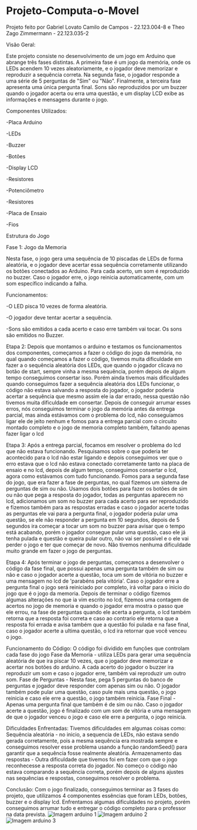 # Projeto-Computa-o-Movel

Projeto feito por Gabriel Lovato Camilo de Campos - 22.123.004-8 e Theo Zago Zimmermann - 22.123.035-2

Visão Geral:

Este projeto consiste no desenvolvimento de um jogo em Arduino que abrange três fases distintas. A primeira fase é um jogo da memória, onde os LEDs acendem 10 vezes aleatoriamente, e o jogador deve memorizar e reproduzir a sequência correta. Na segunda fase, o jogador responde a uma série de 5 perguntas de "Sim" ou "Não". Finalmente, a terceira fase apresenta uma única pergunta final. Sons são reproduzidos por um buzzer quando o jogador acerta ou erra uma questão, e um display LCD exibe as informações e mensagens durante o jogo.

Componentes Utilizados:

-Placa Arduino

-LEDs

-Buzzer

-Botões

-Display LCD

-Resistores

-Potenciômetro

-Resistores

-Placa de Ensaio

-Fios

Estrutura do Jogo

Fase 1: Jogo da Memoria

Nesta fase, o jogo gera uma sequência de 10 piscadas de LEDs de forma aleatória, e o jogador deve acertar essa sequência corretamente utilizando os botões conectados ao Arduino. Para cada acerto, um som é reproduzido no buzzer. Caso o jogador erre, o jogo reinicia automaticamente, com um som específico indicando a falha.

Funcionamentos:

-O LED pisca 10 vezes de forma aleatória.

-O jogador deve tentar acertar a sequência.

-Sons são emitidos a cada acerto e caso erre também vai tocar. Os sons são emitidos no Buzzer.

Etapa 2:
Depois que montamos o arduino e testamos os funcionamentos dos componentes, começamos a fazer o código do jogo da memória, no qual quando começamos a fazer o código, tivemos muita dificuldade em fazer a o sequência aleatória dos LEDs, que quando o jogador clicava no botão de start, sempre vinha a mesma sequência, porém depois de algum tempo conseguimos consertar isso. Porém ainda tivemos mais dificuldades quando conseguimos fazer a sequência aleatória dos LEDs funcionar, o código não estava salvando a resposta do jogador, o jogador poderia acertar a sequência que mesmo assim ele ia dar errado, nessa questão não tivemos muita dificuldade em consertar. Depois de conseguir arrumar esses erros, nós conseguimos terminar o jogo da memória antes da entrega parcial, mas ainda estávamos com o problema do lcd, não conseguíamos ligar ele de jeito nenhum e fomos para a entrega parcial com o circuito montado completo e o jogo de memoria completo também, faltando apenas fazer ligar o lcd

Etapa 3:
Após a entrega parcial, focamos em resolver o problema do lcd que não estava funcionando. Pesquisamos sobre o que poderia ter acontecido para o lcd não estar ligando e depois conseguimos ver que o erro estava que o lcd não estava conectado corretamente tanto na placa de ensaio e no lcd, depois de algum tempo, conseguimos consertar o lcd, agora como estávamos com tudo funcionando. Fomos para a segunda fase do jogo, que era fazer a fase de perguntas, no qual fizemos um sistema de perguntas de sim ou não. Usamos dois botões para fazer os botões de sim ou não que pega a resposta do jogador, todas as perguntas aparecem no lcd, adicionamos um som no buzzer para cada acerto para ser reproduzido e fizemos também para as respostas erradas e caso o jogador acerte todas as perguntas ele vai para a pergunta final, o jogador poderia pular uma questão, se ele não responder a pergunta em 10 segundos, depois de 5 segundos ira começar a tocar um som no buzzer para avisar que o tempo está acabando, porém o jogador consegue pular uma questão, caso ele já tenha pulada e questão e queira pular outro, não vai ser possível e o ele vai perder o jogo e ter que começar de novo. Não tivemos nenhuma dificuldade muito grande em fazer o jogo de perguntas.

Etapa 4:
Após terminar o jogo de perguntas, começamos a desenvolver o código da fase final, que possui apenas uma pergunta também de sim ou não e caso o jogador acerte a questão, toca um som de vitória no buzzer e uma mensagem no lcd de 'parabéns pela vitória'. Caso o jogador erre a pergunta final o jogo será reiniciado por completo, irá voltar para o inicio do jogo que é o jogo da memoria. Depois de terminar o código fizemos algumas alterações no que ia vim escrito no lcd, fizemos uma contagem de acertos no jogo de memoria e quando o jogador erra mostra o passo que ele errou, na fase de perguntas quando ele acerta a pergunta, o lcd também retorna que a resposta foi correta e caso ao contrario ele retorna que a resposta foi errada e avisa também que a questão foi pulada e na fase final, caso o jogador acerte a ultima questão, o lcd ira retornar que você venceu o jogo.

Funcionamento do Código:
O código foi dividido em funções que controlam cada fase do jogo
Fase da Memoria - utiliza LEDs para gerar uma sequência aleatória de que ira piscar 10 vezes, que o jogador deve memorizar e acertar nos botões do arduino. A cada acerto do jogador o buzzer ira reproduzir um som e caso o jogador erre, também vai reproduzir um outro som.
Fase de Perguntas - Nesta fase, pega 5 perguntas do banco de perguntas e jogador deve responder com apenas sim ou não. O jogador também pode pular uma questão, caso pule mais uma questão, o jogo reinicia e caso ele erre a questão, o jogo também reinicia.
Fase Final - Apenas uma pergunta final que também é de sim ou não. Caso o jogador acerte a questão, jogo é finalizado com um som de vitória e uma mensagem de que o jogador venceu o jogo e caso ele erre a pergunta, o jogo reinicia.

Dificuldades Enfrentadas:
Tivemos dificuldades em algumas coisas como:
Sequência aleatória - no inicio, a sequencia de LEDs, não estava sendo gerada corretamente, pois a mesma sequência era mostrada sempre e conseguimos resolver esse problema usando a função randomSeed() para garantir que a sequência fosse realmente aleatória.
Armazenamento das respostas - Outra dificuldade que tivemos foi em fazer com que o jogo reconhecesse a resposta correta do jogador. No começo o código não estava comparando a sequência correta, porém depois de alguns ajustes nas sequências e respostas, conseguimos resolver o problema.

Conclusão:
Com o jogo finalizado, conseguimos terminar as 3 fases do projeto, que utilizamos 4 componentes essências que foram LEDs, botões, buzzer e o display lcd. Enfrentamos algumas dificuldades no projeto, porém conseguimos arrumar tudo e entregar o código completo para o professor na data prevista.
![Imagem arduino 1](https://github.com/user-attachments/assets/7ac2ab5e-bf32-409a-a419-72b19bcd777b)
![Imagem arduino 2](https://github.com/user-attachments/assets/2a8bc8e3-c3a8-494e-860a-83ee1e726922)
![Imagem arduino 3](https://github.com/user-attachments/assets/3174a96e-9d65-4539-bc56-96784c7deab3)

